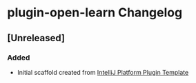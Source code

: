 <!-- Keep a Changelog guide -> https://keepachangelog.com -->

# plugin-open-learn Changelog

## [Unreleased]
### Added
- Initial scaffold created from [IntelliJ Platform Plugin Template](https://github.com/JetBrains/intellij-platform-plugin-template)
